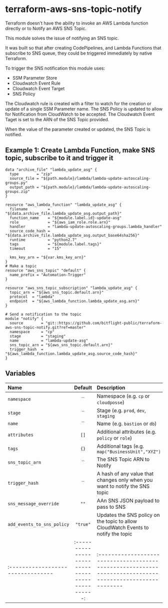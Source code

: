 # terraform-aws-sns-topic-notify

Terraform doesn't have the ability to invoke an AWS Lambda function directly or to Notify an AWS SNS Topic.

This module solves the issue of notifying an SNS topic.

It was built so that after creating CodePipelines, and Lambda Functions that subscribe to SNS queue, they could be triggered immediately by native Terraform.


To trigger the SNS notification this module uses:

- SSM Parameter Store
- Cloudwatch Event Rule
- Cloudwatch Event Target
- SNS Policy

The Cloudwatch rule is created with a filter to watch for the creation or update of a single SSM Parameter name.
The SNS Policy is updated to allow for Notification from CloudWatch to be accepted.
The Cloudwatch Event Taget is set to the ARN of the SNS Topic provided.

When the value of the parameter created or updated, the SNS Topic is notified.


## Example 1: Create Lambda Function, make SNS topic, subscribe to it and trigger it

```hcl
data "archive_file" "lambda_update_asg" {
  type        = "zip"
  source_file = "${path.module}/lambda/lambda-update-autoscaling-groups.py"
  output_path = "${path.module}/lambda/lambda-update-autoscaling-groups.zip"
}

resource "aws_lambda_function" "lambda_update_asg" {
  filename         = "${data.archive_file.lambda_update_asg.output_path}"
  function_name    = "${module.label.id}-update-asg"
  role             = "${aws_iam_role.role.arn}"
  handler          = "lambda-update-autoscaling-groups.lambda_handler"
  source_code_hash = "${data.archive_file.lambda_update_asg.output_base64sha256}"
  runtime          = "python2.7"
  tags             = "${module.label.tags}"
  timeout          = "15"

  kms_key_arn = "${var.kms_key_arn}"
}
# Make a topic
resource "aws_sns_topic" "default" {
  name_prefix = "Automation-Trigger"
}

resource "aws_sns_topic_subscription" "lambda_update_asg" {
  topic_arn = "${aws_sns_topic.default.arn}"
  protocol  = "lambda"
  endpoint  = "${aws_lambda_function.lambda_update_asg.arn}"
}

# Send a notification to the topic
module "notify" {
  source        = "git::https://github.com/bitflight-public/terraform-aws-sns-topic-notify.git?ref=master"
  namespace     = "cp"
  stage         = "staging"
  name          = "lambda-update-asg"
  sns_topic_arn = "${aws_sns_topic.default.arn}"
  trigger_hash  = "${aws_lambda_function.lambda_update_asg.source_code_hash}"
}
```


## Variables

| Name                            |                    Default                     | Description                                                                                            | Required |
|:--------------------------------|:----------------------------------------------:|:-------------------------------------------------------------------------------------------------------|:--------:|
| `namespace`                     |                       ``                       | Namespace (e.g. `cp` or `cloudposse`)                                                                  |   Yes    |
| `stage`                         |                       ``                       | Stage (e.g. `prod`, `dev`, `staging`                                                                   |   Yes    |
| `name`                          |                       ``                       | Name  (e.g. `bastion` or `db`)                                                                         |   Yes    |
| `attributes`                    |                      `[]`                      | Additional attributes (e.g. `policy` or `role`)                                                        |    No    |
| `tags`                          |                      `{}`                      | Additional tags  (e.g. `map("BusinessUnit","XYZ")`                                                     |    No    |
| `sns_topic_arn`                 |                       ``                       | The SNS Topic ARN to Notify                                                    											  |   Yes    |
| `trigger_hash`                  |                       ``                       | A hash of any value that changes only when you want to notify the SNS topic                            |   Yes    |
| `sns_message_override`          |                      `""`                      | AAn SNS JSON payload to pass to SNS 																				                            |    No    |
| `add_events_to_sns_policy`      |                    `"true"`                    | Updates the SNS policy on the topic to allow CloudWatch Events to notify the topic                     |    No    |
|:--------------------------------|:----------------------------------------------:|:-------------------------------------------------------------------------------------------------------|:--------:|

